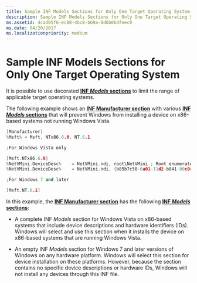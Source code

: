 ```yaml
---
title: Sample INF Models Sections for Only One Target Operating System
description: Sample INF Models Sections for Only One Target Operating System
ms.assetid: 4cad05f6-ec88-4bc8-b69a-0d6b06dfeec0
ms.date: 04/20/2017
ms.localizationpriority: medium
---
```


# Sample INF Models Sections for Only One Target Operating System


It is possible to use decorated [**INF *Models* sections**](inf-models-section.md) to limit the range of applicable target operating systems.

The following example shows an [**INF Manufacturer section**](inf-manufacturer-section.md) with various [**INF *Models* sections**](inf-models-section.md) that will prevent Windows from installing a device on x86-based systems not running Windows Vista.

```cpp
[Manufacturer]
%Msft% = Msft, NTx86.6.0, NT.6.1

;For Windows Vista only

[Msft.NTx86.6.0]
%NetVMini.DeviceDesc%    = NetVMini.ndi, root\NetVMini ; Root enumerated 
%NetVMini.DeviceDesc%    = NetVMini.ndi, {b85b7c50-6a01-11d2-b841-00c04fad5171}\NetVMini ; Toaster Bus enumerated 

;For Windows 7 and later

[Msft.NT.6.1]
```

In this example, the [**INF Manufacturer section**](inf-manufacturer-section.md) has the following [**INF *Models* sections**](inf-models-section.md):

-   A complete INF *Models* section for Windows Vista on x86-based systems that include device descriptions and hardware identifiers (IDs). Windows will select and use this section when it installs the device on x86-based systems that are running Windows Vista.

-   An empty INF *Models* section for Windows 7 and later versions of Windows on any hardware platform. Windows will select this section for device installation on these platforms. However, because the section contains no specific device descriptions or hardware IDs, Windows will not install any devices through this INF file.

 

 





